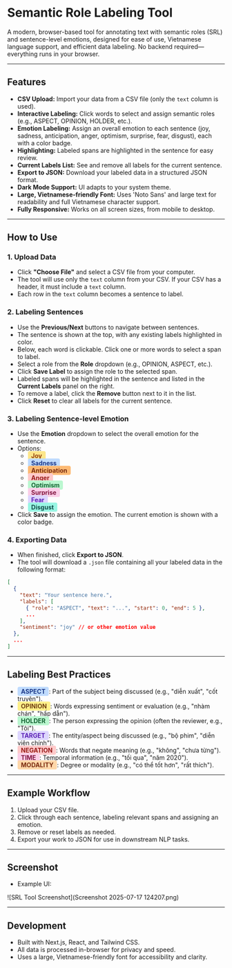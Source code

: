 # Semantic Role Labeling Tool

A modern, browser-based tool for annotating text with semantic roles (SRL) and sentence-level emotions, designed for ease of use, Vietnamese language support, and efficient data labeling. No backend required—everything runs in your browser.

---

## Features
- **CSV Upload:** Import your data from a CSV file (only the `text` column is used).
- **Interactive Labeling:** Click words to select and assign semantic roles (e.g., ASPECT, OPINION, HOLDER, etc.).
- **Emotion Labeling:** Assign an overall emotion to each sentence (joy, sadness, anticipation, anger, optimism, surprise, fear, disgust), each with a color badge.
- **Highlighting:** Labeled spans are highlighted in the sentence for easy review.
- **Current Labels List:** See and remove all labels for the current sentence.
- **Export to JSON:** Download your labeled data in a structured JSON format.
- **Dark Mode Support:** UI adapts to your system theme.
- **Large, Vietnamese-friendly Font:** Uses 'Noto Sans' and large text for readability and full Vietnamese character support.
- **Fully Responsive:** Works on all screen sizes, from mobile to desktop.

---

## How to Use

### 1. Upload Data
- Click **"Choose File"** and select a CSV file from your computer.
- The tool will use only the `text` column from your CSV. If your CSV has a header, it must include a `text` column.
- Each row in the `text` column becomes a sentence to label.

### 2. Labeling Sentences
- Use the **Previous/Next** buttons to navigate between sentences.
- The sentence is shown at the top, with any existing labels highlighted in color.
- Below, each word is clickable. Click one or more words to select a span to label.
- Select a role from the **Role** dropdown (e.g., OPINION, ASPECT, etc.).
- Click **Save Label** to assign the role to the selected span.
- Labeled spans will be highlighted in the sentence and listed in the **Current Labels** panel on the right.
- To remove a label, click the **Remove** button next to it in the list.
- Click **Reset** to clear all labels for the current sentence.

### 3. Labeling Sentence-level Emotion
- Use the **Emotion** dropdown to select the overall emotion for the sentence.
- Options: 
  - <span style='background-color:#fde68a;color:#92400e;padding:2px 8px;border-radius:4px;font-weight:bold;'>Joy</span>
  - <span style='background-color:#bfdbfe;color:#1e3a8a;padding:2px 8px;border-radius:4px;font-weight:bold;'>Sadness</span>
  - <span style='background-color:#fdba74;color:#7c2d12;padding:2px 8px;border-radius:4px;font-weight:bold;'>Anticipation</span>
  - <span style='background-color:#fecaca;color:#991b1b;padding:2px 8px;border-radius:4px;font-weight:bold;'>Anger</span>
  - <span style='background-color:#bbf7d0;color:#166534;padding:2px 8px;border-radius:4px;font-weight:bold;'>Optimism</span>
  - <span style='background-color:#fbcfe8;color:#831843;padding:2px 8px;border-radius:4px;font-weight:bold;'>Surprise</span>
  - <span style='background-color:#ddd6fe;color:#5b21b6;padding:2px 8px;border-radius:4px;font-weight:bold;'>Fear</span>
  - <span style='background-color:#99f6e4;color:#134e4a;padding:2px 8px;border-radius:4px;font-weight:bold;'>Disgust</span>
- Click **Save** to assign the emotion. The current emotion is shown with a color badge.

### 4. Exporting Data
- When finished, click **Export to JSON**.
- The tool will download a `.json` file containing all your labeled data in the following format:

```json
[
  {
    "text": "Your sentence here.",
    "labels": [
      { "role": "ASPECT", "text": "...", "start": 0, "end": 5 },
      ...
    ],
    "sentiment": "joy" // or other emotion value
  },
  ...
]
```

---

## Labeling Best Practices
- <span style='background-color:#bfdbfe;color:#1e3a8a;padding:2px 8px;border-radius:4px;font-weight:bold;'>ASPECT</span>: Part of the subject being discussed (e.g., "diễn xuất", "cốt truyện").
- <span style='background-color:#fef08a;color:#713f12;padding:2px 8px;border-radius:4px;font-weight:bold;'>OPINION</span>: Words expressing sentiment or evaluation (e.g., "nhàm chán", "hấp dẫn").
- <span style='background-color:#bbf7d0;color:#166534;padding:2px 8px;border-radius:4px;font-weight:bold;'>HOLDER</span>: The person expressing the opinion (often the reviewer, e.g., "Tôi").
- <span style='background-color:#ddd6fe;color:#5b21b6;padding:2px 8px;border-radius:4px;font-weight:bold;'>TARGET</span>: The entity/aspect being discussed (e.g., "bộ phim", "diễn viên chính").
- <span style='background-color:#fecaca;color:#991b1b;padding:2px 8px;border-radius:4px;font-weight:bold;'>NEGATION</span>: Words that negate meaning (e.g., "không", "chưa từng").
- <span style='background-color:#fbcfe8;color:#831843;padding:2px 8px;border-radius:4px;font-weight:bold;'>TIME</span>: Temporal information (e.g., "tối qua", "năm 2020").
- <span style='background-color:#fed7aa;color:#7c2d12;padding:2px 8px;border-radius:4px;font-weight:bold;'>MODALITY</span>: Degree or modality (e.g., "có thể tốt hơn", "rất thích").

---

## Example Workflow
1. Upload your CSV file.
2. Click through each sentence, labeling relevant spans and assigning an emotion.
3. Remove or reset labels as needed.
4. Export your work to JSON for use in downstream NLP tasks.

---

## Screenshot

- Example UI:

![SRL Tool Screenshot](Screenshot 2025-07-17 124207.png)

---

## Development
- Built with Next.js, React, and Tailwind CSS.
- All data is processed in-browser for privacy and speed.
- Uses a large, Vietnamese-friendly font for accessibility and clarity.

